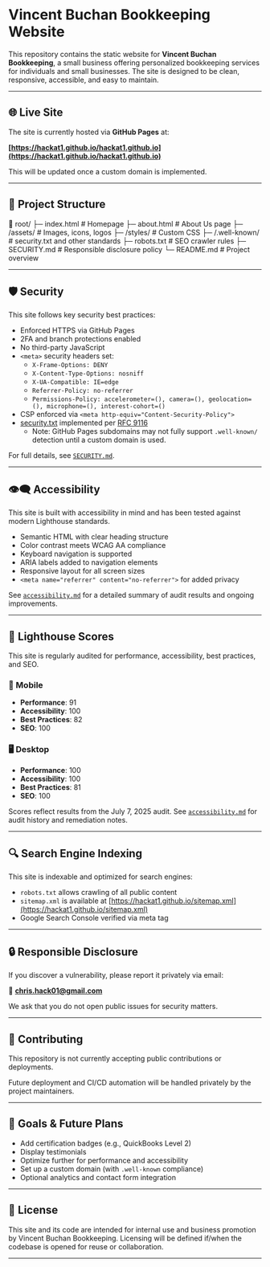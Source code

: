# Vincent Buchan Bookkeeping Website

This repository contains the static website for **Vincent Buchan Bookkeeping**, a small business offering personalized bookkeeping services for individuals and small businesses. The site is designed to be clean, responsive, accessible, and easy to maintain.

---

## 🌐 Live Site

The site is currently hosted via **GitHub Pages** at:

**[https://hackat1.github.io/hackat1.github.io](https://hackat1.github.io/hackat1.github.io)**

This will be updated once a custom domain is implemented.

---

## 📁 Project Structure

📁 root/
├─ index.html # Homepage
├─ about.html # About Us page
├─ /assets/ # Images, icons, logos
├─ /styles/ # Custom CSS
├─ /.well-known/ # security.txt and other standards
├─ robots.txt # SEO crawler rules
├─ SECURITY.md # Responsible disclosure policy
└─ README.md # Project overview

---

## 🛡️ Security

This site follows key security best practices:

- Enforced HTTPS via GitHub Pages
- 2FA and branch protections enabled
- No third-party JavaScript
- `<meta>` security headers set:
  - `X-Frame-Options: DENY`
  - `X-Content-Type-Options: nosniff`
  - `X-UA-Compatible: IE=edge`
  - `Referrer-Policy: no-referrer`
  - `Permissions-Policy: accelerometer=(), camera=(), geolocation=(), microphone=(), interest-cohort=()`
- CSP enforced via `<meta http-equiv="Content-Security-Policy">`
- [security.txt](https://hackat1.github.io/.well-known/security.txt) implemented per [RFC 9116](https://datatracker.ietf.org/doc/html/rfc9116)
  - Note: GitHub Pages subdomains may not fully support `.well-known/` detection until a custom domain is used.

For full details, see [`SECURITY.md`](./SECURITY.md).

---

## 👁️‍🗨️ Accessibility

This site is built with accessibility in mind and has been tested against modern Lighthouse standards.

- Semantic HTML with clear heading structure
- Color contrast meets WCAG AA compliance
- Keyboard navigation is supported
- ARIA labels added to navigation elements
- Responsive layout for all screen sizes
- `<meta name="referrer" content="no-referrer">` for added privacy

See [`accessibility.md`](accessibility.md) for a detailed summary of audit results and ongoing improvements.

---

## 🗼 Lighthouse Scores

This site is regularly audited for performance, accessibility, best practices, and SEO.

### 📱 Mobile
- **Performance**: 91
- **Accessibility**: 100
- **Best Practices**: 82
- **SEO**: 100

### 🖥️ Desktop
- **Performance**: 100
- **Accessibility**: 100
- **Best Practices**: 81
- **SEO**: 100

Scores reflect results from the July 7, 2025 audit. See [`accessibility.md`](accessibility.md) for audit history and remediation notes.

---

## 🔍 Search Engine Indexing

This site is indexable and optimized for search engines:

- `robots.txt` allows crawling of all public content  
- `sitemap.xml` is available at [https://hackat1.github.io/sitemap.xml](https://hackat1.github.io/sitemap.xml)  
- Google Search Console verified via meta tag

---

## 🔒 Responsible Disclosure

If you discover a vulnerability, please report it privately via email:

📧 **chris.hack01@gmail.com**

We ask that you do not open public issues for security matters.

---

## 👥 Contributing

This repository is not currently accepting public contributions or deployments.

Future deployment and CI/CD automation will be handled privately by the project maintainers.

---

## 📌 Goals & Future Plans

- Add certification badges (e.g., QuickBooks Level 2)
- Display testimonials
- Optimize further for performance and accessibility
- Set up a custom domain (with `.well-known` compliance)
- Optional analytics and contact form integration

---

## 🧾 License

This site and its code are intended for internal use and business promotion by Vincent Buchan Bookkeeping. Licensing will be defined if/when the codebase is opened for reuse or collaboration.

---
